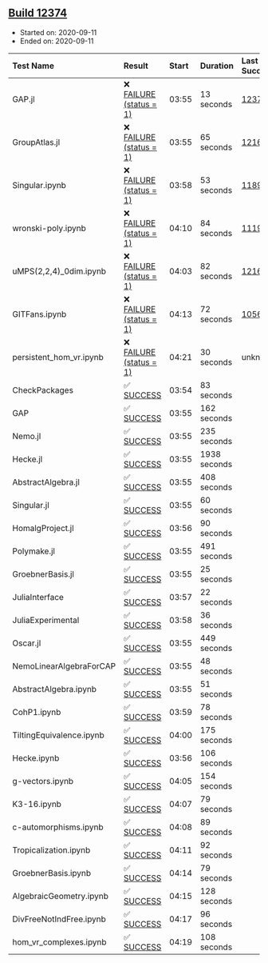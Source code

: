 ## [Build 12374](https://oscarci.mathematik.uni-kl.de/job/oscar/12374/)

* Started on: 2020-09-11
* Ended on: 2020-09-11

| Test Name    | Result | Start | Duration | Last Success | First Failure |
|:-------------|:-------|:------|:---------|:-------------|:--------------|
| GAP.jl | ❌ [FAILURE (status = 1)](https://oscarci.mathematik.uni-kl.de/job/oscar/12374/artifact/logs/build-12374/GAP.jl.log) | 03:55 | 13 seconds | [12373](https://oscarci.mathematik.uni-kl.de/job/oscar/12373/) | [12374](https://oscarci.mathematik.uni-kl.de/job/oscar/12374/) |
| GroupAtlas.jl | ❌ [FAILURE (status = 1)](https://oscarci.mathematik.uni-kl.de/job/oscar/12374/artifact/logs/build-12374/GroupAtlas.jl.log) | 03:55 | 65 seconds | [12167](https://oscarci.mathematik.uni-kl.de/job/oscar/12167/) | [12168](https://oscarci.mathematik.uni-kl.de/job/oscar/12168/) |
| Singular.ipynb | ❌ [FAILURE (status = 1)](https://oscarci.mathematik.uni-kl.de/job/oscar/12374/artifact/logs/build-12374/Singular.ipynb.log) | 03:58 | 53 seconds | [11893](https://oscarci.mathematik.uni-kl.de/job/oscar/11893/) | [11894](https://oscarci.mathematik.uni-kl.de/job/oscar/11894/) |
| wronski-poly.ipynb | ❌ [FAILURE (status = 1)](https://oscarci.mathematik.uni-kl.de/job/oscar/12374/artifact/logs/build-12374/wronski-poly.ipynb.log) | 04:10 | 84 seconds | [11192](https://oscarci.mathematik.uni-kl.de/job/oscar/11192/) | [11193](https://oscarci.mathematik.uni-kl.de/job/oscar/11193/) |
| uMPS(2,2,4)_0dim.ipynb | ❌ [FAILURE (status = 1)](https://oscarci.mathematik.uni-kl.de/job/oscar/12374/artifact/logs/build-12374/uMPS-2-2-4-_0dim.ipynb.log) | 04:03 | 82 seconds | [12167](https://oscarci.mathematik.uni-kl.de/job/oscar/12167/) | [12168](https://oscarci.mathematik.uni-kl.de/job/oscar/12168/) |
| GITFans.ipynb | ❌ [FAILURE (status = 1)](https://oscarci.mathematik.uni-kl.de/job/oscar/12374/artifact/logs/build-12374/GITFans.ipynb.log) | 04:13 | 72 seconds | [10566](https://oscarci.mathematik.uni-kl.de/job/oscar/10566/) | [10567](https://oscarci.mathematik.uni-kl.de/job/oscar/10567/) |
| persistent_hom_vr.ipynb | ❌ [FAILURE (status = 1)](https://oscarci.mathematik.uni-kl.de/job/oscar/12374/artifact/logs/build-12374/persistent_hom_vr.ipynb.log) | 04:21 | 30 seconds | unknown | unknown |
| CheckPackages | ✅ [SUCCESS](https://oscarci.mathematik.uni-kl.de/job/oscar/12374/artifact/logs/build-12374/CheckPackages.log) | 03:54 | 83 seconds |  |  |
| GAP | ✅ [SUCCESS](https://oscarci.mathematik.uni-kl.de/job/oscar/12374/artifact/logs/build-12374/GAP.log) | 03:55 | 162 seconds |  |  |
| Nemo.jl | ✅ [SUCCESS](https://oscarci.mathematik.uni-kl.de/job/oscar/12374/artifact/logs/build-12374/Nemo.jl.log) | 03:55 | 235 seconds |  |  |
| Hecke.jl | ✅ [SUCCESS](https://oscarci.mathematik.uni-kl.de/job/oscar/12374/artifact/logs/build-12374/Hecke.jl.log) | 03:55 | 1938 seconds |  |  |
| AbstractAlgebra.jl | ✅ [SUCCESS](https://oscarci.mathematik.uni-kl.de/job/oscar/12374/artifact/logs/build-12374/AbstractAlgebra.jl.log) | 03:55 | 408 seconds |  |  |
| Singular.jl | ✅ [SUCCESS](https://oscarci.mathematik.uni-kl.de/job/oscar/12374/artifact/logs/build-12374/Singular.jl.log) | 03:55 | 60 seconds |  |  |
| HomalgProject.jl | ✅ [SUCCESS](https://oscarci.mathematik.uni-kl.de/job/oscar/12374/artifact/logs/build-12374/HomalgProject.jl.log) | 03:56 | 90 seconds |  |  |
| Polymake.jl | ✅ [SUCCESS](https://oscarci.mathematik.uni-kl.de/job/oscar/12374/artifact/logs/build-12374/Polymake.jl.log) | 03:55 | 491 seconds |  |  |
| GroebnerBasis.jl | ✅ [SUCCESS](https://oscarci.mathematik.uni-kl.de/job/oscar/12374/artifact/logs/build-12374/GroebnerBasis.jl.log) | 03:55 | 25 seconds |  |  |
| JuliaInterface | ✅ [SUCCESS](https://oscarci.mathematik.uni-kl.de/job/oscar/12374/artifact/logs/build-12374/JuliaInterface.log) | 03:57 | 22 seconds |  |  |
| JuliaExperimental | ✅ [SUCCESS](https://oscarci.mathematik.uni-kl.de/job/oscar/12374/artifact/logs/build-12374/JuliaExperimental.log) | 03:58 | 36 seconds |  |  |
| Oscar.jl | ✅ [SUCCESS](https://oscarci.mathematik.uni-kl.de/job/oscar/12374/artifact/logs/build-12374/Oscar.jl.log) | 03:55 | 449 seconds |  |  |
| NemoLinearAlgebraForCAP | ✅ [SUCCESS](https://oscarci.mathematik.uni-kl.de/job/oscar/12374/artifact/logs/build-12374/NemoLinearAlgebraForCAP.log) | 03:55 | 48 seconds |  |  |
| AbstractAlgebra.ipynb | ✅ [SUCCESS](https://oscarci.mathematik.uni-kl.de/job/oscar/12374/artifact/logs/build-12374/AbstractAlgebra.ipynb.log) | 03:55 | 51 seconds |  |  |
| CohP1.ipynb | ✅ [SUCCESS](https://oscarci.mathematik.uni-kl.de/job/oscar/12374/artifact/logs/build-12374/CohP1.ipynb.log) | 03:59 | 78 seconds |  |  |
| TiltingEquivalence.ipynb | ✅ [SUCCESS](https://oscarci.mathematik.uni-kl.de/job/oscar/12374/artifact/logs/build-12374/TiltingEquivalence.ipynb.log) | 04:00 | 175 seconds |  |  |
| Hecke.ipynb | ✅ [SUCCESS](https://oscarci.mathematik.uni-kl.de/job/oscar/12374/artifact/logs/build-12374/Hecke.ipynb.log) | 03:56 | 106 seconds |  |  |
| g-vectors.ipynb | ✅ [SUCCESS](https://oscarci.mathematik.uni-kl.de/job/oscar/12374/artifact/logs/build-12374/g-vectors.ipynb.log) | 04:05 | 154 seconds |  |  |
| K3-16.ipynb | ✅ [SUCCESS](https://oscarci.mathematik.uni-kl.de/job/oscar/12374/artifact/logs/build-12374/K3-16.ipynb.log) | 04:07 | 79 seconds |  |  |
| c-automorphisms.ipynb | ✅ [SUCCESS](https://oscarci.mathematik.uni-kl.de/job/oscar/12374/artifact/logs/build-12374/c-automorphisms.ipynb.log) | 04:08 | 89 seconds |  |  |
| Tropicalization.ipynb | ✅ [SUCCESS](https://oscarci.mathematik.uni-kl.de/job/oscar/12374/artifact/logs/build-12374/Tropicalization.ipynb.log) | 04:11 | 92 seconds |  |  |
| GroebnerBasis.ipynb | ✅ [SUCCESS](https://oscarci.mathematik.uni-kl.de/job/oscar/12374/artifact/logs/build-12374/GroebnerBasis.ipynb.log) | 04:14 | 79 seconds |  |  |
| AlgebraicGeometry.ipynb | ✅ [SUCCESS](https://oscarci.mathematik.uni-kl.de/job/oscar/12374/artifact/logs/build-12374/AlgebraicGeometry.ipynb.log) | 04:15 | 128 seconds |  |  |
| DivFreeNotIndFree.ipynb | ✅ [SUCCESS](https://oscarci.mathematik.uni-kl.de/job/oscar/12374/artifact/logs/build-12374/DivFreeNotIndFree.ipynb.log) | 04:17 | 96 seconds |  |  |
| hom_vr_complexes.ipynb | ✅ [SUCCESS](https://oscarci.mathematik.uni-kl.de/job/oscar/12374/artifact/logs/build-12374/hom_vr_complexes.ipynb.log) | 04:19 | 108 seconds |  |  |
